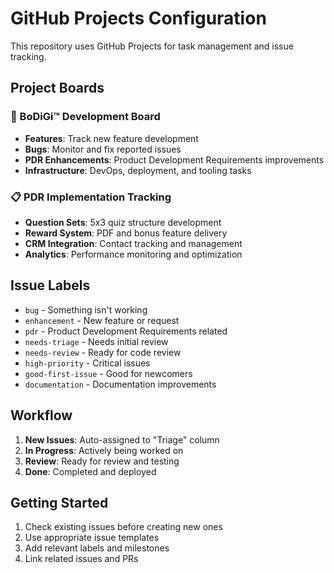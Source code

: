 # GitHub Projects Configuration

This repository uses GitHub Projects for task management and issue tracking.

## Project Boards

### 🚀 BoDiGi™ Development Board
- **Features**: Track new feature development
- **Bugs**: Monitor and fix reported issues  
- **PDR Enhancements**: Product Development Requirements improvements
- **Infrastructure**: DevOps, deployment, and tooling tasks

### 📋 PDR Implementation Tracking
- **Question Sets**: 5x3 quiz structure development
- **Reward System**: PDF and bonus feature delivery
- **CRM Integration**: Contact tracking and management
- **Analytics**: Performance monitoring and optimization

## Issue Labels

- `bug` - Something isn't working
- `enhancement` - New feature or request
- `pdr` - Product Development Requirements related
- `needs-triage` - Needs initial review
- `needs-review` - Ready for code review
- `high-priority` - Critical issues
- `good-first-issue` - Good for newcomers
- `documentation` - Documentation improvements

## Workflow

1. **New Issues**: Auto-assigned to "Triage" column
2. **In Progress**: Actively being worked on
3. **Review**: Ready for review and testing
4. **Done**: Completed and deployed

## Getting Started

1. Check existing issues before creating new ones
2. Use appropriate issue templates
3. Add relevant labels and milestones
4. Link related issues and PRs
